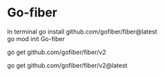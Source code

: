 # Go-fiber

In terminal
 go install github.com/gofiber/fiber@latest  <br>
 go mod init Go-fiber  <br>



 go get github.com/gofiber/fiber/v2 <br>

 
 go get github.com/gofiber/fiber/v2@latest <br>
